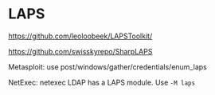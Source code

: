 # LAPS


https://github.com/leoloobeek/LAPSToolkit/

https://github.com/swisskyrepo/SharpLAPS


Metasploit:
use post/windows/gather/credentials/enum_laps

NetExec:
netexec LDAP has a LAPS module. Use `-M laps`